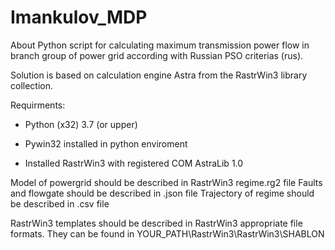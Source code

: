 # Imankulov_MDP

About
Python script for calculating maximum transmission power flow in branch group of power grid according with Russian PSO criterias (rus).

Solution is based on calculation engine Astra from the RastrWin3 library collection.

Requirments:

 - Python (x32) 3.7 (or upper)

 - Pywin32 installed in python enviroment

 - Installed RastrWin3 with registered COM AstraLib 1.0

Model of powergrid should be described in RastrWin3 regime.rg2 file
Faults and flowgate should be described in .json file
Trajectory of regime should be described in .csv file

RastrWin3 templates should be described in RastrWin3 appropriate file formats. They can be found in YOUR_PATH\RastrWin3\RastrWin3\SHABLON
